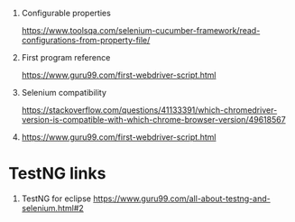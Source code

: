 1. Configurable properties

	https://www.toolsqa.com/selenium-cucumber-framework/read-configurations-from-property-file/
	

2. First program reference 

	https://www.guru99.com/first-webdriver-script.html
	
3. Selenium compatibility

	https://stackoverflow.com/questions/41133391/which-chromedriver-version-is-compatible-with-which-chrome-browser-version/49618567
	
4. https://www.guru99.com/first-webdriver-script.html

#    TestNG links 

1. TestNG for eclipse
	https://www.guru99.com/all-about-testng-and-selenium.html#2